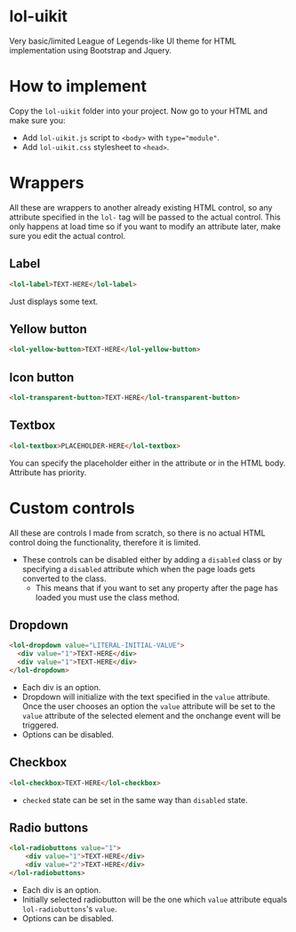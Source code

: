 # lol-uikit
Very basic/limited League of Legends-like UI theme for HTML implementation using Bootstrap and Jquery.

# How to implement
Copy the `lol-uikit` folder into your project. Now go to your HTML and make sure you:
* Add `lol-uikit.js` script to `<body>` with `type="module"`.
* Add `lol-uikit.css` stylesheet to `<head>`.

# Wrappers

All these are wrappers to another already existing HTML control, so any attribute specified in the `lol-` tag will be passed to the actual control. This only happens at load time so if you want to modify an attribute later, make sure you edit the actual control. 

## Label

```HTML
<lol-label>TEXT-HERE</lol-label>
```

Just displays some text.

## Yellow button

```HTML 
<lol-yellow-button>TEXT-HERE</lol-yellow-button>
```

## Icon button

```HTML
<lol-transparent-button>TEXT-HERE</lol-transparent-button>
```

## Textbox

```HTML
<lol-textbox>PLACEHOLDER-HERE</lol-textbox>
```

You can specify the placeholder either in the attribute or in the HTML body. Attribute has priority.

# Custom controls

All these are controls I made from scratch, so there is no actual HTML control doing the functionality, therefore it is limited.

* These controls can be disabled either by adding a `disabled` class or by specifying a `disabled` attribute which when the page loads gets converted to the class.
    * This means that if you want to set any property after the page has loaded you must use the class method.

## Dropdown

```HTML
<lol-dropdown value="LITERAL-INITIAL-VALUE">
  <div value="1">TEXT-HERE</div>
  <div value="1">TEXT-HERE</div>
</lol-dropdown>
```

* Each div is an option.
* Dropdown will initialize with the text specified in the `value` attribute. Once the user chooses an option the `value` attribute will be set to the `value` attribute of the selected element and the onchange event will be triggered.
* Options can be disabled.

## Checkbox

```HTML
<lol-checkbox>TEXT-HERE</lol-checkbox>
```

* `checked` state can be set in the same way than `disabled` state.

## Radio buttons

```HTML
<lol-radiobuttons value="1">
    <div value="1">TEXT-HERE</div>
    <div value="2">TEXT-HERE</div>
</lol-radiobuttons>
```

* Each div is an option.
* Initially selected radiobutton will be the one which `value` attribute equals `lol-radiobuttons`'s `value`.
* Options can be disabled.

